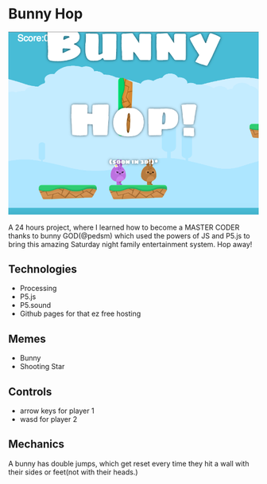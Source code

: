 # Bunny Hop

![Sketch](sketch.png)

A 24 hours project, where I learned how to become a MASTER CODER thanks to bunny GOD(@pedsm) which used the powers of JS and P5.js to bring this amazing Saturday night family entertainment system. Hop away!

## Technologies

- Processing
- P5.js
- P5.sound
- Github pages for that ez free hosting

## Memes

 - Bunny
 - Shooting Star

## Controls
 - arrow keys for player 1
 - wasd for player 2

## Mechanics
A bunny has double jumps, which get reset every time they hit a wall with their sides or feet(not with their heads.)
